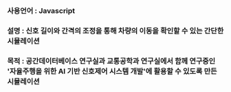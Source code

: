 ### 사용언어 : Javascript
### 설명 : 신호 길이와 간격의 조정을 통해 차량의 이동을 확인할 수 있는 간단한 시뮬레이션
### 목적 : 공간데이터베이스 연구실과 교통공학과 연구실에서 함께 연구중인 '자율주행을 위한 AI 기반 신호제어 시스템 개발'에 활용할 수 있도록 만든 시뮬레이션
